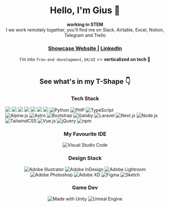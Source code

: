 <h1 align="center">Hello, I'm Gius 👾</h1>

<div align="center">
  <strong>working in STEM</strong>   <br> I we work remotely together, you'll find me on Slack, Airtable, Excel, Notion, Telegram and Trello

</div>
<div align="center">
  <h3>
    <a href="">
      Showcase Website
    </a>
    <span> | </span>
    <a href="">
      LinkedIn
    </a>
</div>

<div align="center">
  I'm into <code>fron-end development</code>, <code>UX/UI</code> >> <b>verticalized on tech 🎉</b><br>
</div>
<br />


<div>  
</div>

<div align="center">
  <h2>See what's in my T-Shape 👇</h2>
<h3>Tech Stack</h3> 
</div>
<div align='center'>
</div>

<div align='left'>
  <img src="https://img.shields.io/badge/css3-%231572B6.svg?style=for-the-badge&logo=css3&logoColor=white"/> <img src="https://img.shields.io/badge/html5-%23E34F26.svg?style=for-the-badge&logo=html5&logoColor=white"/> <img src="https://img.shields.io/badge/javascript-%23323330.svg?style=for-the-badge&logo=javascript&logoColor=%23F7DF1E"/>  <img src="https://img.shields.io/badge/mysql-%2300f.svg?style=for-the-badge&logo=mysql&logoColor=white"/> <img src="https://img.shields.io/badge/node.js-6DA55F?style=for-the-badge&logo=node.js&logoColor=white"/>  <img src="https://img.shields.io/badge/react-%2320232a.svg?style=for-the-badge&logo=react&logoColor=%2361DAFB"/> <img src="https://img.shields.io/badge/SASS-hotpink.svg?style=for-the-badge&logo=SASS&logoColor=white"/> <img src="https://img.shields.io/badge/python-%2314354c.svg?logo=python&logoColor=white&style=for-the-badge" alt="Python" /> <img src="https://img.shields.io/badge/php-%23777bb4.svg?logo=php&logoColor=white&style=for-the-badge" alt="PHP" /> <img src="https://img.shields.io/badge/typescript-%23007acc.svg?logo=typescript&logoColor=white&style=for-the-badge" alt="TypeScript" /> 
</div> 


<div align='left'>
<img src="https://img.shields.io/badge/alpine.js-%238bc0d0.svg?logo=alpinedotjs&logoColor=%23333333&style=for-the-badge" alt="Alpine.js" /> <img src="https://img.shields.io/badge/astro-%23ff5d01.svg?logo=astro&logoColor=white&style=for-the-badge" alt="Astro" /> <img src="https://img.shields.io/badge/bootstrap-%237952b3.svg?logo=bootstrap&logoColor=white&style=for-the-badge" alt="Bootstrap" /> <img src="https://img.shields.io/badge/gatsby-%23663399.svg?logo=gatsby&logoColor=white&style=for-the-badge" alt="Gatsby" /> <img src="https://img.shields.io/badge/laravel-%23ff2d20.svg?logo=laravel&logoColor=white&style=for-the-badge" alt="Laravel" /> <img src="https://img.shields.io/badge/next.js-%23000000.svg?logo=next.js&logoColor=white&style=for-the-badge" alt="Next.js" /> <img src="https://img.shields.io/badge/node.js-%2343853d.svg?logo=node.js&logoColor=white&style=for-the-badge" alt="Node.js" /> <img src="https://img.shields.io/badge/tailwindcss-%2338b2ac.svg?logo=tailwind-css&logoColor=white&style=for-the-badge" alt="TailwindCSS" />  <img src="https://img.shields.io/badge/vue.js-%2335495e.svg?logo=vue.js&logoColor=%234fc08d&style=for-the-badge" alt="Vue.js" /> <img src="https://img.shields.io/badge/jquery-%230769ad.svg?logo=jquery&logoColor=white&style=for-the-badge" alt="jQuery" /> <img src="https://img.shields.io/badge/npm-%23cb0000.svg?logo=npm&logoColor=white&style=for-the-badge" alt="npm" /> 
</div> 


<div align="center">
<h3>My Favourite IDE</h3> 
</div>
<div align='center'>
</div> 
<div align="center">
<img src="https://img.shields.io/badge/visual%20studio%20code-%230078d7.svg?logo=visual-studio-code&logoColor=white&style=for-the-badge" alt="Visual Studio Code" />
</div>


<div align="center">
<h3>Design Stack</h3> 
</div>
<div align='center'>
</div> 
<div align="center">
<img src="https://img.shields.io/badge/adobe%20illustrator-%23e68619.svg?logo=adobe-illustrator&logoColor=white&style=for-the-badge" alt="Adobe Illustrator" /> <img src="https://img.shields.io/badge/adobe%20indesign-%23ec5b62.svg?logo=adobe-indesign&logoColor=white&style=for-the-badge" alt="Adobe InDesign" />  <img src="https://img.shields.io/badge/adobe%20lightroom-%2331a8ff.svg?logo=adobe-lightroom&logoColor=white&style=for-the-badge" alt="Adobe Lightroom" />  <img src="https://img.shields.io/badge/adobe%20photoshop-%2331a8ff.svg?logo=adobe-photoshop&logoColor=white&style=for-the-badge" alt="Adobe Photoshop" />  <img src="https://img.shields.io/badge/adobe%20xd-%23470137.svg?logo=adobe-xd&logoColor=white&style=for-the-badge" alt="Adobe XD" />  <img src="https://img.shields.io/badge/figma-%23f24e1e.svg?logo=figma&logoColor=white&style=for-the-badge" alt="Figma" />  <img src="https://img.shields.io/badge/sketch-%23fa6400.svg?logo=sketch&logoColor=white&style=for-the-badge" alt="Sketch" />
  </div>

<div align="center">
<h3>Game Dev</h3> 
</div>
<div align="center">
<img src="https://img.shields.io/badge/unity-%23000000.svg?style=for-the-badge&logo=unity&logoColor=white" alt="Made with Unity" />
<img src="https://img.shields.io/badge/Unreal%20Engine-0E1128.svg?style=for-the-badge&logo=Unreal-Engine&logoColor=white" alt="Unreal Engine" />
</div>

